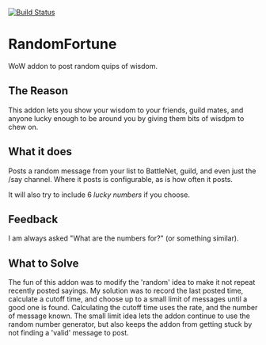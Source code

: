 [![Build Status](https://travis-ci.org/opussf/RandomFortune.svg?branch=master)](https://travis-ci.org/opussf/RandomFortune)

# RandomFortune

WoW addon to post random quips of wisdom.

## The Reason
This addon lets you show your wisdom to your friends, guild mates, and anyone lucky enough to be around you by giving them bits of wisdpm to chew on.

## What it does
Posts a random message from your list to BattleNet, guild, and even just the /say channel.
Where it posts is configurable, as is how often it posts.

It will also try to include 6 *lucky numbers* if you choose.

## Feedback
I am always asked "What are the numbers for?" (or something similar).

## What to Solve
The fun of this addon was to modify the 'random' idea to make it not repeat recently posted sayings.
My solution was to record the last posted time, calculate a cutoff time, and choose up to a small limit of messages until a good one is found.
Calculating the cutoff time uses the rate, and the number of message known.
The small limit idea lets the addon continue to use the random number generator, but also keeps the addon from getting stuck by not finding a 'valid' message to post.


